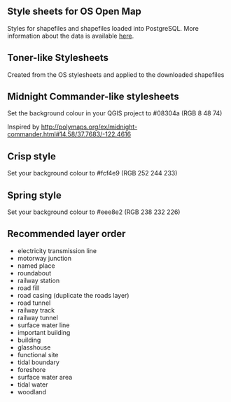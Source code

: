 ## Style sheets for OS Open Map

Styles for shapefiles and shapefiles loaded into PostgreSQL.  More information about the data is available [here](http://www.ordnancesurvey.co.uk/business-and-government/products/os-open-map-local.html).

## Toner-like Stylesheets

Created from the OS stylesheets and applied to the downloaded shapefiles

## Midnight Commander-like stylesheets

Set the background colour in your QGIS project to #08304a (RGB 8 48 74)

Inspired by http://polymaps.org/ex/midnight-commander.html#14.58/37.7683/-122.4616

## Crisp style

Set your background colour to #fcf4e9 (RGB 252 244 233)

## Spring style

Set your background colour to #eee8e2 (RGB 238 232 226)

## Recommended layer order
* electricity transmission line
* motorway junction
* named place
* roundabout
* railway station
* road fill
* road casing (duplicate the roads layer)
* road tunnel
* railway track
* railway tunnel
* surface water line
* important building
* building
* glasshouse
* functional site
* tidal boundary
* foreshore
* surface water area
* tidal water
* woodland
